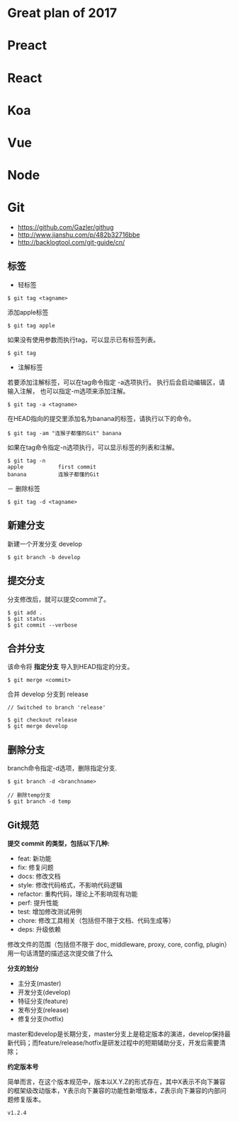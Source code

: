 # Great plan of 2017

# Preact
# React
# Koa
# Vue
# Node
# Git
  - https://github.com/Gazler/githug
  - http://www.jianshu.com/p/482b32716bbe
  - http://backlogtool.com/git-guide/cn/


## 标签
  - 轻标签

  ```
  $ git tag <tagname>
  ```

  添加apple标签

  ```
  $ git tag apple
  ```
  如果没有使用参数而执行tag，可以显示已有标签列表。

  ```
  $ git tag
  ```
  - 注解标签

  若要添加注解标签，可以在tag命令指定 -a选项执行。
  执行后会启动编辑区，请输入注解，
  也可以指定-m选项来添加注解。
  ```
  $ git tag -a <tagname>
  ```

  在HEAD指向的提交里添加名为banana的标签，请执行以下的命令。

  ```
  $ git tag -am "连猴子都懂的Git" banana
  ```

  如果在tag命令指定-n选项执行，可以显示标签的列表和注解。

  ```
  $ git tag -n
  apple           first commit
  banana          连猴子都懂的Git
  ```

  － 删除标签
  
  ```
  $ git tag -d <tagname>
  ```

## 新建分支

  新建一个开发分支 develop
  ```
  $ git branch -b develop
  ```

## 提交分支

  分支修改后，就可以提交commit了。
  ```
  $ git add .
  $ git status
  $ git commit --verbose
  ```

## 合并分支

  该命令将 **指定分支** 导入到HEAD指定的分支。
  ```
  $ git merge <commit>
  ```

  合并 develop 分支到 release
  ```
  // Switched to branch 'release'
  
  $ git checkout release
  $ git merge develop
  ```

## 删除分支

  branch命令指定-d选项，删除指定分支.
  ```
  $ git branch -d <branchname>

  // 删除temp分支
  $ git branch -d temp
  ```

## Git规范

  **提交 commit 的类型，包括以下几种:**

  - feat: 新功能
  - fix: 修复问题
  - docs: 修改文档
  - style: 修改代码格式，不影响代码逻辑
  - refactor: 重构代码，理论上不影响现有功能
  - perf: 提升性能
  - test: 增加修改测试用例
  - chore: 修改工具相关（包括但不限于文档、代码生成等）
  - deps: 升级依赖

  修改文件的范围（包括但不限于 doc, middleware, proxy, core, config, plugin）
  用一句话清楚的描述这次提交做了什么
  
  **分支的划分**

  - 主分支(master)
  - 开发分支(develop)
  - 特征分支(feature)
  - 发布分支(release)
  - 修复分支(hotfix)

  master和develop是长期分支，master分支上是稳定版本的演进，develop保持最新代码；而feature/release/hotfix是研发过程中的短期辅助分支，开发后需要清除；

  **约定版本号**

  简单而言，在这个版本规范中，版本以X.Y.Z的形式存在，其中X表示不向下兼容的框架级改动版本，Y表示向下兼容的功能性新增版本，Z表示向下兼容的内部问题修复版本。

  ```
  v1.2.4
  ```

